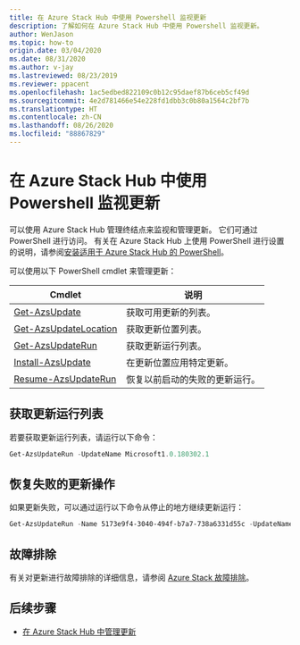 ```yaml
---
title: 在 Azure Stack Hub 中使用 Powershell 监视更新
description: 了解如何在 Azure Stack Hub 中使用 Powershell 监视更新。
author: WenJason
ms.topic: how-to
origin.date: 03/04/2020
ms.date: 08/31/2020
ms.author: v-jay
ms.lastreviewed: 08/23/2019
ms.reviewer: ppacent
ms.openlocfilehash: 1ac5edbed822109c0b12c95daef87b6ceb5cf49d
ms.sourcegitcommit: 4e2d781466e54e228fd1dbb3c0b80a1564c2bf7b
ms.translationtype: HT
ms.contentlocale: zh-CN
ms.lasthandoff: 08/26/2020
ms.locfileid: "88867829"
---
```

# <a name="monitor-updates-with-powershell-in-azure-stack-hub"></a>在 Azure Stack Hub 中使用 Powershell 监视更新

可以使用 Azure Stack Hub 管理终结点来监视和管理更新。 它们可通过 PowerShell 进行访问。 有关在 Azure Stack Hub 上使用 PowerShell 进行设置的说明，请参阅[安装适用于 Azure Stack Hub 的 PowerShell](azure-stack-powershell-install.md)。

可以使用以下 PowerShell cmdlet 来管理更新：

| Cmdlet | 说明 |
|------------------------------------------------------|-------------|
| [Get-AzsUpdate](https://docs.microsoft.com/powershell/module/azs.update.admin/Get-AzsUpdate?view=azurestackps-1.8.0) | 获取可用更新的列表。 |
| [Get-AzsUpdateLocation](https://docs.microsoft.com/powershell/module/azs.update.admin/Get-AzsUpdateLocation?view=azurestackps-1.8.0)| 获取更新位置列表。 |
| [Get-AzsUpdateRun](https://docs.microsoft.com/powershell/module/azs.update.admin/Get-AzsUpdateRun?view=azurestackps-1.8.0) | 获取更新运行列表。  |
| [Install-AzsUpdate](https://docs.microsoft.com/powershell/module/azs.update.admin/Install-AzsUpdate?view=azurestackps-1.8.0) | 在更新位置应用特定更新。 |
| [Resume-AzsUpdateRun](https://docs.microsoft.com/powershell/module/azs.update.admin/Resume-AzsUpdateRun?view=azurestackps-1.8.0) | 恢复以前启动的失败的更新运行。 |

## <a name="get-a-list-of-update-runs"></a>获取更新运行列表

若要获取更新运行列表，请运行以下命令：

```powershell
Get-AzsUpdateRun -UpdateName Microsoft1.0.180302.1
```

## <a name="resume-a-failed-update-operation"></a>恢复失败的更新操作

如果更新失败，可以通过运行以下命令从停止的地方继续更新运行：

```powershell
Get-AzsUpdateRun -Name 5173e9f4-3040-494f-b7a7-738a6331d55c -UpdateName Microsoft1.0.180305.1 | Resume-AzsUpdateRun
```

## <a name="troubleshoot"></a>故障排除

有关对更新进行故障排除的详细信息，请参阅 [Azure Stack 故障排除](azure-stack-troubleshooting.md)。

## <a name="next-steps"></a>后续步骤

- [在 Azure Stack Hub 中管理更新](./azure-stack-updates.md)
